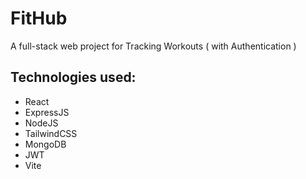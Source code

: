 # FitHub 

A full-stack web project for Tracking Workouts ( with Authentication ) 

## Technologies used:
* React
* ExpressJS
* NodeJS
* TailwindCSS
* MongoDB
* JWT
* Vite

